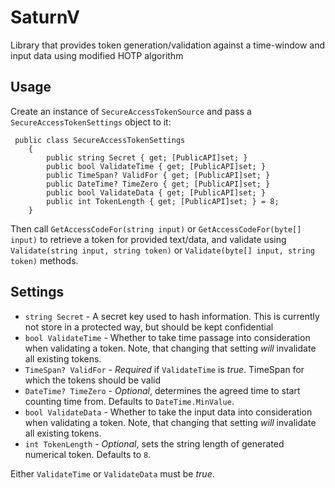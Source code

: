 # SaturnV
Library that provides token generation/validation against a time-window and input data using modified HOTP algorithm

## Usage

Create an instance of `SecureAccessTokenSource` and pass a `SecureAccessTokenSettings` object to it:

```
 public class SecureAccessTokenSettings
    {
        public string Secret { get; [PublicAPI]set; }
        public bool ValidateTime { get; [PublicAPI]set; }
        public TimeSpan? ValidFor { get; [PublicAPI]set; }
        public DateTime? TimeZero { get; [PublicAPI]set; }
        public bool ValidateData { get; [PublicAPI]set; }
        public int TokenLength { get; [PublicAPI]set; } = 8;
    }
```

Then call `GetAccessCodeFor(string input)` or `GetAccessCodeFor(byte[] input)` to retrieve a token for provided text/data, and validate using `Validate(string input, string token)` or `Validate(byte[] input, string token)` methods.

## Settings
* `string Secret` - A secret key used to hash information. This is currently not store in a protected way, but should be kept confidential
* `bool ValidateTime` - Whether to take time passage into consideration when validating a token. Note, that changing that setting _will_ invalidate all existing tokens.
* `TimeSpan? ValidFor` - *Required* if `ValidateTime` is _true_. TimeSpan for which the tokens should be valid
* `DateTime? TimeZero` - _Optional_, determines the agreed time to start counting time from. Defaults to `DateTime.MinValue`.
* `bool ValidateData` - Whether to take the input data into consideration when validating a token. Note, that changing that setting _will_ invalidate all existing tokens.
* `int TokenLength` -  _Optional_, sets the string length of generated numerical token. Defaults to `8`.

Either `ValidateTime` or `ValidateData` must be _true_.
